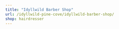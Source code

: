 ```yaml
---
title: "Idyllwild Barber Shop"
url: /idyllwild-pine-cove/idyllwild-barber-shop/
shop: hairdresser
---
```

